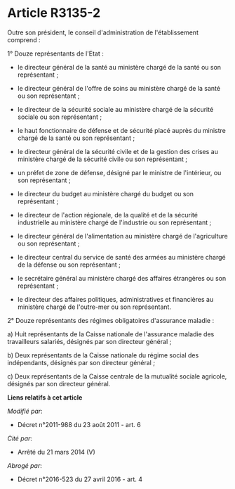 # Article R3135-2

Outre son président, le conseil d'administration de l'établissement comprend : 

1° Douze représentants de l'Etat :

- le directeur général de la santé au ministère chargé de la santé ou son représentant ;

- le directeur général de l'offre de soins au ministère chargé de la santé ou son représentant ;

- le directeur de la sécurité sociale au ministère chargé de la sécurité sociale ou son représentant ;

- le haut fonctionnaire de défense et de sécurité placé auprès du ministre chargé de la santé ou son représentant ;

- le    directeur général de la sécurité civile et de la gestion des crises au ministère chargé de la sécurité civile ou son
représentant ;

- un préfet de zone de défense, désigné par le ministre de l'intérieur, ou son représentant ;

- le directeur du budget au ministère chargé du budget ou son représentant ;

- le directeur de l'action régionale, de la qualité et de la sécurité industrielle au ministère chargé de l'industrie ou son
représentant ;

- le directeur général de l'alimentation au ministère chargé de l'agriculture ou son représentant ;

- le directeur central du service de santé des armées au ministère chargé de la défense ou son représentant ;

- le secrétaire général au ministère chargé des affaires étrangères ou son représentant ;

- le directeur des affaires politiques, administratives et financières au ministère chargé de l'outre-mer ou son
représentant. 

2° Douze représentants des régimes obligatoires d'assurance maladie : 

a) Huit représentants de la Caisse nationale de l'assurance maladie des travailleurs salariés, désignés par son directeur
général ; 

b) Deux représentants de la Caisse nationale du régime social des indépendants, désignés par son directeur général ; 

c) Deux représentants de la Caisse centrale de la mutualité sociale agricole, désignés par son directeur général.

**Liens relatifs à cet article**

_Modifié par_:

  - Décret n°2011-988 du 23 août 2011 - art. 6

_Cité par_:

  - Arrêté du 21 mars 2014 (V)

_Abrogé par_:

  - Décret n°2016-523 du 27 avril 2016 - art. 4
